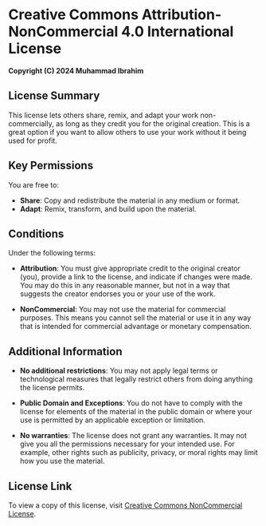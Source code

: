 # Creative Commons Attribution-NonCommercial 4.0 International License

**Copyright (C) 2024 Muhammad Ibrahim**

## License Summary

This license lets others share, remix, and adapt your work non-commercially, as long as they credit you for the original creation. This is a great option if you want to allow others to use your work without it being used for profit.

## Key Permissions

You are free to:

- **Share**: Copy and redistribute the material in any medium or format.
- **Adapt**: Remix, transform, and build upon the material.

## Conditions

Under the following terms:

- **Attribution**: You must give appropriate credit to the original creator (you), provide a link to the license, and indicate if changes were made. You may do this in any reasonable manner, but not in a way that suggests the creator endorses you or your use of the work.

- **NonCommercial**: You may not use the material for commercial purposes. This means you cannot sell the material or use it in any way that is intended for commercial advantage or monetary compensation.

## Additional Information

- **No additional restrictions**: You may not apply legal terms or technological measures that legally restrict others from doing anything the license permits.

- **Public Domain and Exceptions**: You do not have to comply with the license for elements of the material in the public domain or where your use is permitted by an applicable exception or limitation.

- **No warranties**: The license does not grant any warranties. It may not give you all the permissions necessary for your intended use. For example, other rights such as publicity, privacy, or moral rights may limit how you use the material.

## License Link

To view a copy of this license, visit [Creative Commons NonCommercial License](http://creativecommons.org/licenses/by-nc/4.0/).
